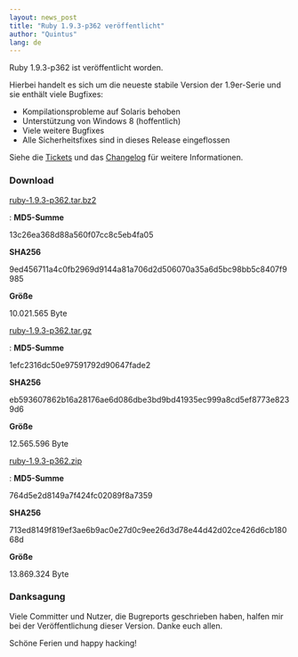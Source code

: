 ```yaml
---
layout: news_post
title: "Ruby 1.9.3-p362 veröffentlicht"
author: "Quintus"
lang: de
---
```


Ruby 1.9.3-p362 ist veröffentlicht worden.

Hierbei handelt es sich um die neueste stabile Version der 1.9er-Serie
und sie enthält viele Bugfixes:

* Kompilationsprobleme auf Solaris behoben
* Unterstützung von Windows 8 (hoffentlich)
* Viele weitere Bugfixes
* Alle Sicherheitsfixes sind in dieses Release eingeflossen

Siehe die [Tickets][1] und das [Changelog][2] für weitere Informationen.

### Download

[ruby-1.9.3-p362.tar.bz2][3]

: **MD5-Summe**

  13c26ea368d88a560f07cc8c5eb4fa05

  **SHA256**

  9ed456711a4c0fb2969d9144a81a706d2d506070a35a6d5bc98bb5c8407f9985

  **Größe**

  10\.021.565 Byte

[ruby-1.9.3-p362.tar.gz][4]

: **MD5-Summe**

  1efc2316dc50e97591792d90647fade2

  **SHA256**

  eb593607862b16a28176ae6d086dbe3bd9bd41935ec999a8cd5ef8773e8239d6

  **Größe**

  12\.565.596 Byte

[ruby-1.9.3-p362.zip][5]

: **MD5-Summe**

  764d5e2d8149a7f424fc02089f8a7359

  **SHA256**

  713ed8149f819ef3ae6b9ac0e27d0c9ee26d3d78e44d42d02ce426d6cb18068d

  **Größe**

  13\.869.324 Byte

### Danksagung

Viele Committer und Nutzer, die Bugreports geschrieben haben, halfen mir
bei der Veröffentlichung dieser Version. Danke euch allen.

Schöne Ferien und happy hacking!



[1]: https://bugs.ruby-lang.org/projects/ruby-193/issues?set_filter=1&amp;status_id=5
[2]: https://svn.ruby-lang.org/repos/ruby/tags/v1_9_3_362/ChangeLog
[3]: https://cache.ruby-lang.org/pub/ruby/1.9/ruby-1.9.3-p362.tar.bz2
[4]: https://cache.ruby-lang.org/pub/ruby/1.9/ruby-1.9.3-p362.tar.gz
[5]: https://cache.ruby-lang.org/pub/ruby/1.9/ruby-1.9.3-p362.zip
